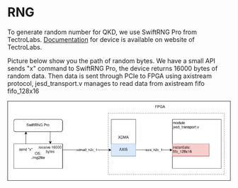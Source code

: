 # RNG
To generate random number for QKD, we use SwiftRNG Pro from TectroLabs. [Documentation](https://tectrolabs.com/swiftrng-pro/) for device is available on website of TectroLabs.

Picture below show you the path of random bytes. We have a small API sends "x" command to SwiftRNG Pro, the device returns 16000 bytes of random data. Then data is sent through PCIe to FPGA using axistream protocol, jesd_transport.v manages to read data from axistream fifo fifo_128x16

![rng data flow](pics/rng_flow.png)